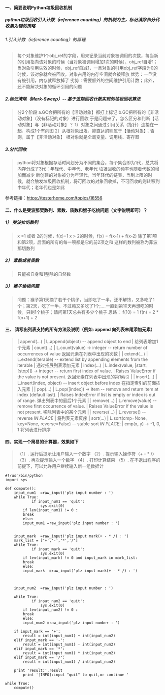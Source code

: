 #### 一、简要说明Python垃圾回收机制
##### python垃圾回收引入计数（reference counting）的机制为主，标记清除和分代收集为辅的策略
 ###### 1.引入计数（reference counting）的原理
 > 每个对象维护1个obj_ref的字段，用来记录当前对象被调用的次数，每当新的引用指向该对象的时候（当对象被调用增加1次的时候），obj_ref自增1；当对象引用失效的时候，obj_ref自减1，一旦对象的引用obj_ref字段为0的时候，该对象就会被回收，对象占用的内存空间就会被释放
    优势：一旦没有被引用，内存就释放掉了
    劣势：需要额外的空间维护引用计数；此外，还不能解决对象的循环引用的问题
    
    
##### 2.标记清除（Mark-Sweep）-- 基于追踪回收计数实现的垃圾回收算法
 >分2个阶段
 a.GC会把所有的【活动对象】都打上标记
 b.GC把所有的【非活动对象】（没有标记的对象）进行回收
 于是问题来了，怎么区分和判断【活动对象】与【非活动对象】？
 1）对象之间通过引用关系（指针）连接在一起，构成1个有向图
 2）从根对象出发，能直达的则属于【活动对象】；否则，属于【非活动对象】
 根对象就是全局变量、调用栈、寄存器
 
 
 ##### 3.分代回收
 > python将对象根据存活时间划分为不同的集合，每个集合即为1代，总共将内存分成了3代：年轻代、中年代、老年代
 垃圾回收的频率也随着代数的增加而减少
 新创建的对象被分为年轻代，当年轻代的链表，当到上限的时候，就会触发垃圾回收机制，将可回收的对象回收掉，不可回收的则转移到中年代；老年代也是如此
 
 
参考链接：https://testerhome.com/topics/16556
        
#### 二、什么是斐波那契数列、素数、质数和猴子吃桃问题（文字说明即可）？
##### 1） 斐波拉切数列

>   x =1 或者 2的时候，f(x)=1
   x > 2的时候，f(x) = f(x-1) + f(x-2)
   除了第1项和第2项，后面的所有的每一项都是它的前2项之和
   这样的数列被称为菲波那切数列
    
##### 2） 素数或者质数
> 只能被自身和1整除的自然数

##### 3） 猴子偷桃问题
>  问题：猴子第1天摘了若干个桃子，当即吃了一半，还不解馋，又多吃了1个；第2天，吃了一半，不过瘾又多吃了1个;....一直到第10天再想吃的时候，只剩1个桃子；请问第1天总共有多少个桃子
>  思路：
>    f(10) = 1
>    f(n) = 2 * f(n+1) + 2






#### 三、 请写出列表支持的所有方法及说明（例如: append 向列表末尾添加元素）
>  |  append(...)
 |      L.append(object) -- append object to end
 |      给列表增加1个元素
 |  count(...)
 |      L.count(value) -> integer -- return number of occurrences of value
        返回元素在列表中出现的次数
 |
 |  extend(...)
 |      L.extend(iterable) -- extend list by appending elements from the iterable
 |      通过拓展列表添加元素
 |  index(...)
 |      L.index(value, [start, [stop]]) -> integer -- return first index of value.
 |      Raises ValueError if the value is not present.
         返回元素在列表中出现的第1索引
 |
 |  insert(...)
 |      L.insert(index, object) -- insert object before index
        在指定索引的前面插入元素
 |
 |  pop(...)
 |      L.pop([index]) -> item -- remove and return item at index (default last).
 |      Raises IndexError if list is empty or index is out of range.
        弹出列表中的最后1个元素
 |
 |  remove(...)
 |      L.remove(value) -- remove first occurrence of value.
 |      Raises ValueError if the value is not present.
        移除列表中的某个元素
 |
 |  reverse(...)
 |      L.reverse() -- reverse *IN PLACE*
 |      将列表元素反序
 |  sort(...)
 |      L.sort(cmp=None, key=None, reverse=False) -- stable sort *IN PLACE*;
 |      cmp(x, y) -> -1, 0, 1
        将列表进行排序


#### 四、实现一个简易的计算器，效果如下
> （1）. 运行后提示让用户输入一个数字
    （2）. 提示输入操作符（+ - * /）
    （3）. 再次提示输入一个数字
    （4）. 打印计算结果
    （5）. 在不退出程序的前提下，可以允许用户继续输入新一组数据计
    
    
```
#!/usr/bin/python
import sys

def compute():
	input_num1  =raw_input('plz input number : ')
	while True:
            if input_num1 == 'quit':
                sys.exit(0)
	    if len(input_num1) != 0 :
		break
	    else:
		input_num1 =raw_input('plz input number : ')


	input_mark  =raw_input('plz input mark(+ - * /) : ')
	mark_list = ['+','-','*','/']
	while True:
            if input_mark == 'quit':
                sys.exit(0)
	    if len(input_mark) != 0 and input_mark in mark_list:
		break
	    else:
		input_mark  =raw_input('plz input mark(+ - * /) : ')



	input_num2  =raw_input('plz input number : ')

	while True:
            if input_num2 == 'quit':
                sys.exit(0)
	    if len(input_num2) != 0 :
		break
	    else:
		input_num2 =raw_input('plz input number : ')

	if input_mark == '+':
	    result = int(input_num1) + int(input_num2)
	elif input_mark == '-':
	    result = int(input_num1) - int(input_num2)
	elif input_mark == '*':
	    result = int(input_num1) * int(input_num2)
	elif input_mark == '/':
	    result = int(input_num1) / int(input_num2)

	print 'result:',result
        print '[INFO]:input "quit" to quit,or continue '

while True:
    compute()
    
    
```
